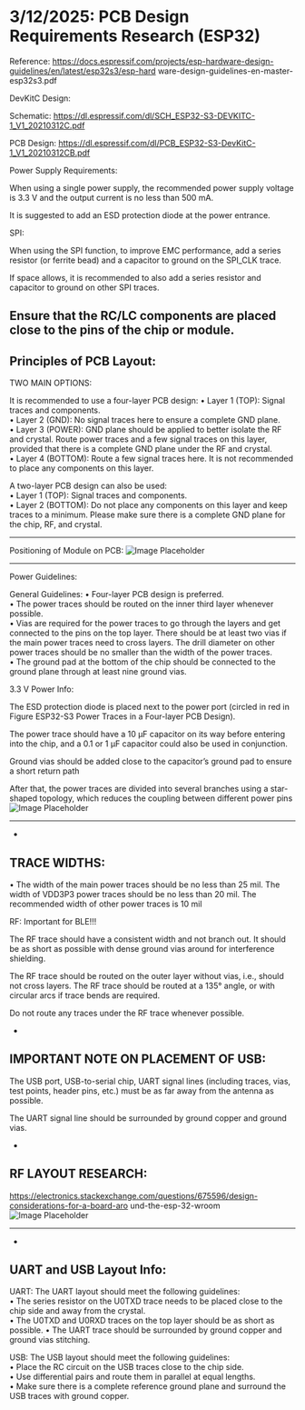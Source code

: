 # 3/12/2025: PCB Design Requirements Research (ESP32)
Reference: 
https://docs.espressif.com/projects/esp-hardware-design-guidelines/en/latest/esp32s3/esp-hard
ware-design-guidelines-en-master-esp32s3.pdf 
 
DevKitC Design: 
 
Schematic: 
https://dl.espressif.com/dl/SCH_ESP32-S3-DEVKITC-1_V1_20210312C.pdf 
 
PCB Design: 
https://dl.espressif.com/dl/PCB_ESP32-S3-DevKitC-1_V1_20210312CB.pdf 
 
 
Power Supply Requirements: 

When using a single power supply, the recommended power supply voltage is 3.3 V and 
the output current is no less than 500 mA.  

It is suggested to add an ESD protection diode at the power entrance. 
 
SPI: 

When using the SPI function, to improve EMC performance, add a series resistor (or 
ferrite bead) and a capacitor to ground on the SPI_CLK trace.  

If space allows, it is recommended to also add a series resistor and capacitor to ground 
on other SPI traces.  

Ensure that the RC/LC components are placed close to the pins of the chip or module. 
- 
Principles of PCB Layout: 
-  
TWO MAIN OPTIONS: 
 
It is recommended to use a four-layer PCB design: 
• Layer 1 (TOP): Signal traces and components.  
• Layer 2 (GND): No signal traces here to ensure a complete GND plane.  
• Layer 3 (POWER): GND plane should be applied to better isolate the RF and crystal. Route 
power traces and a few signal traces on this layer, provided that there is a complete GND plane 
under the RF and crystal.  
• Layer 4 (BOTTOM): Route a few signal traces here. It is not recommended to place any 
components on this layer. 
 
A two-layer PCB design can also be used:  
• Layer 1 (TOP): Signal traces and components.  
• Layer 2 (BOTTOM): Do not place any components on this layer and keep traces to a minimum. 
Please make sure there is a complete GND plane for the chip, RF, and crystal.

---

Positioning of Module on PCB:
![Image Placeholder](Images/antenna_positioning.png)


---

Power Guidelines: 
 
General Guidelines: 
• Four-layer PCB design is preferred.  
• The power traces should be routed on the inner third layer whenever possible.  
• Vias are required for the power traces to go through the layers and get connected to the pins 
on the top layer. There should be at least two vias if the main power traces need to cross layers. 
The drill diameter on other power traces should be no smaller than the width of the power 
traces.  
• The ground pad at the bottom of the chip should be connected to the ground plane through at 
least nine ground vias. 
 
 
3.3 V Power Info: 

The ESD protection diode is placed next to the power port (circled in red in Figure 
ESP32-S3 Power Traces in a Four-layer PCB Design).  

The power trace should have a 10 µF capacitor on its way before entering into the chip, 
and a 0.1 or 1 µF capacitor could also be used in conjunction. 

Ground vias should be added close to the capacitor’s ground pad to ensure a 
short return path 

After that, the power traces are divided into several branches using a star-shaped 
topology, which reduces the coupling between different power pins
![Image Placeholder](Images/power_traces.png)


---
- 
TRACE WIDTHS: 
- 
• The width of the main power traces should be no less than 25 mil. The width of VDD3P3 
power traces should be no less than 20 mil. The recommended width of other power traces is 
10 mil 
 
RF: Important for BLE!!! 
 
 

The RF trace should have a consistent width and not branch out. It should be as short as 
possible with dense ground vias around for interference shielding. 

The RF trace should be routed on the outer layer without vias, i.e., should not cross 
layers. The RF trace should be routed at a 135° angle, or with circular arcs if trace bends 
are required. 

Do not route any traces under the RF trace whenever possible. 
 
- 
IMPORTANT NOTE ON PLACEMENT OF USB: 
- 
The USB port, USB-to-serial chip, UART signal lines (including traces, vias, test points, 
header pins, etc.) must be as far away from the antenna as possible.  

The UART signal line should be surrounded by ground copper and ground vias. 
 
-  
RF LAYOUT RESEARCH: 
- 
https://electronics.stackexchange.com/questions/675596/design-considerations-for-a-board-aro
und-the-esp-32-wroom
![Image Placeholder](Images/RF_image.png)


---
- 
UART and USB Layout Info: 
- 
UART: 
The UART layout should meet the following guidelines:  
• The series resistor on the U0TXD trace needs to be placed close to the chip side and away 
from the crystal.  
• The U0TXD and U0RXD traces on the top layer should be as short as possible. 
• The UART trace should be surrounded by ground copper and ground vias stitching. 

USB: 
The USB layout should meet the following guidelines:  
• Place the RC circuit on the USB traces close to the chip side.  
• Use differential pairs and route them in parallel at equal lengths.  
• Make sure there is a complete reference ground plane and surround the USB traces with 
ground copper.
